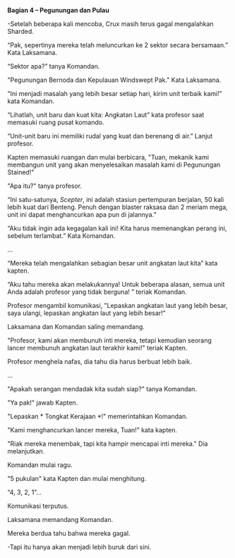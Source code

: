 **Bagian 4 – Pegunungan dan Pulau**

-Setelah beberapa kali mencoba, Crux masih terus gagal mengalahkan Sharded.

“Pak, sepertinya mereka telah meluncurkan ke 2 sektor secara bersamaan.” Kata Laksamana.

“Sektor apa?” tanya Komandan.

"Pegunungan Bernoda dan Kepulauan Windswept Pak." Kata Laksamana.

"Ini menjadi masalah yang lebih besar setiap hari, kirim unit terbaik kami!" kata Komandan.

“Lihatlah, unit baru dan kuat kita: Angkatan Laut” kata profesor saat memasuki ruang pusat komando.

“Unit-unit baru ini memiliki rudal yang kuat dan berenang di air.” Lanjut profesor.

Kapten memasuki ruangan dan mulai berbicara, "Tuan, mekanik kami membangun unit yang akan menyelesaikan masalah kami di Pegunungan Stained!"

"Apa itu?" tanya profesor.

“Ini satu-satunya, *Scepter*, ini adalah stasiun pertempuran berjalan, 50 kali lebih kuat dari Benteng. Penuh dengan blaster raksasa dan 2 meriam mega, unit ini dapat menghancurkan apa pun di jalannya.”

“Aku tidak ingin ada kegagalan kali ini! Kita harus memenangkan perang ini, sebelum terlambat.” Kata Komandan.

…

“Mereka telah mengalahkan sebagian besar unit angkatan laut kita” kata kapten.

“Aku tahu mereka akan melakukannya! Untuk beberapa alasan, semua unit Anda adalah profesor yang tidak berguna! ” teriak Komandan.

Profesor mengambil komunikasi, "Lepaskan angkatan laut yang lebih besar, saya ulangi, lepaskan angkatan laut yang lebih besar!"

Laksamana dan Komandan saling memandang.

"Profesor, kami akan membunuh inti mereka, tetapi kemudian seorang lancer membunuh angkatan laut terakhir kami!" teriak Kapten.

Profesor menghela nafas, dia tahu dia harus berbuat lebih baik.

…

"Apakah serangan mendadak kita sudah siap?" tanya Komandan.

"Ya pak!" jawab Kapten.

"Lepaskan * Tongkat Kerajaan *!" memerintahkan Komandan.

"Kami menghancurkan lancer mereka, Tuan!" kata kapten.

"Riak mereka menembak, tapi kita hampir mencapai inti mereka." Dia melanjutkan.

Komandan mulai ragu.

"5 pukulan" kata Kapten dan mulai menghitung.

“4, 3, 2, 1”…

Komunikasi terputus.

Laksamana memandang Komandan.

Mereka berdua tahu bahwa mereka gagal.

-Tapi itu hanya akan menjadi lebih buruk dari sini.
